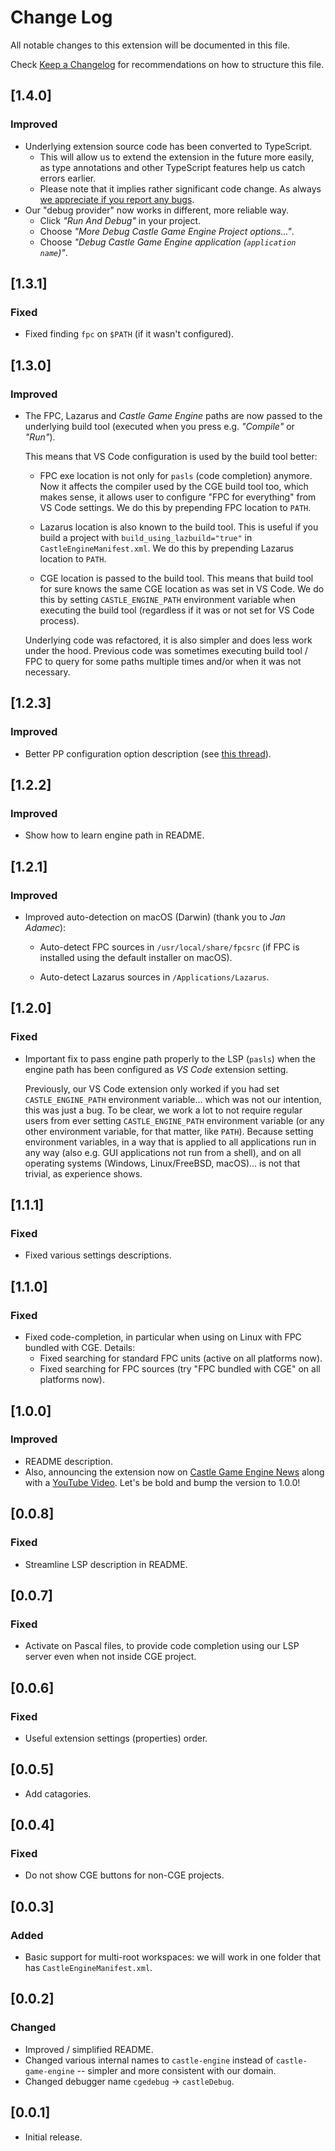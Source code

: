 # Change Log

All notable changes to this extension will be documented in this file.

Check [Keep a Changelog](http://keepachangelog.com/) for recommendations on how to structure this file.

<!-- ## [Unreleased] -->

## [1.4.0]

### Improved

- Underlying extension source code has been converted to TypeScript.
    - This will allow us to extend the extension in the future more easily, as type annotations and other TypeScript features help us catch errors earlier.
    - Please note that it implies rather significant code change. As always [we appreciate if you report any bugs](https://github.com/castle-engine/castle-engine-vscode).
- Our "debug provider" now works in different, more reliable way.
    - Click _"Run And Debug"_ in your project.
    - Choose _"More Debug Castle Game Engine Project options..."_.
    - Choose _"Debug Castle Game Engine application (`application name`)"_.

## [1.3.1]

### Fixed

- Fixed finding `fpc` on `$PATH` (if it wasn't configured).

## [1.3.0]

### Improved

- The FPC, Lazarus and _Castle Game Engine_ paths are now passed to the underlying build tool (executed when you press e.g. _"Compile"_ or _"Run"_).

    This means that VS Code configuration is used by the build tool better:

    - FPC exe location is not only for `pasls` (code completion) anymore. Now it affects the compiler used by the CGE build tool too, which makes sense, it allows user to configure "FPC for everything" from VS Code settings. We do this by prepending FPC location to `PATH`.

    - Lazarus location is also known to the build tool. This is useful if you build a project with `build_using_lazbuild="true"` in `CastleEngineManifest.xml`. We do this by prepending Lazarus location to `PATH`.

    - CGE location is passed to the build tool. This means that build tool for sure knows the same CGE location as was set in VS Code. We do this by setting `CASTLE_ENGINE_PATH` environment variable when executing the build tool (regardless if it was or not set for VS Code process).

    Underlying code was refactored, it is also simpler and does less work under the hood. Previous code was sometimes executing build tool / FPC to query for some paths multiple times and/or when it was not necessary.

## [1.2.3]

### Improved

- Better PP configuration option description (see [this thread](https://forum.castle-engine.io/t/i-cant-compile-with-visual-code/1342)).

## [1.2.2]

### Improved

- Show how to learn engine path in README.

## [1.2.1]

### Improved

- Improved auto-detection on macOS (Darwin) (thank you to _Jan Adamec_):

    - Auto-detect FPC sources in `/usr/local/share/fpcsrc` (if FPC is installed using the default installer on macOS).

    - Auto-detect Lazarus sources in `/Applications/Lazarus`.

## [1.2.0]

### Fixed

- Important fix to pass engine path properly to the LSP (`pasls`) when the engine path has been configured as _VS Code_ extension setting.

    Previously, our VS Code extension only worked if you had set `CASTLE_ENGINE_PATH` environment variable... which was not our intention, this was just a bug. To be clear, we work a lot to not require regular users from ever setting `CASTLE_ENGINE_PATH` environment variable (or any other environment variable, for that matter, like `PATH`). Because setting environment variables, in a way that is applied to all applications run in any way (also e.g. GUI applications not run from a shell), and on all operating systems (Windows, Linux/FreeBSD, macOS)... is not that trivial, as experience shows.

## [1.1.1]

### Fixed

- Fixed various settings descriptions.

## [1.1.0]

### Fixed

- Fixed code-completion, in particular when using on Linux with FPC bundled with CGE. Details:
  - Fixed searching for standard FPC units (active on all platforms now).
  - Fixed searching for FPC sources (try "FPC bundled with CGE" on all platforms now).

## [1.0.0]

### Improved

- README description.
- Also, announcing the extension now on [Castle Game Engine News](https://castle-engine.io/wp/) along with a [YouTube Video](https://www.youtube.com/watch?v=24I-DPaYvlo). Let's be bold and bump the version to 1.0.0!

## [0.0.8]

### Fixed

- Streamline LSP description in README.

## [0.0.7]

### Fixed

- Activate on Pascal files, to provide code completion using our LSP server even when not inside CGE project.

## [0.0.6]

### Fixed

- Useful extension settings (properties) order.

## [0.0.5]

- Add catagories.

## [0.0.4]

### Fixed

- Do not show CGE buttons for non-CGE projects.

## [0.0.3]

### Added

- Basic support for multi-root workspaces: we will work in one folder that has `CastleEngineManifest.xml`.

## [0.0.2]

### Changed

- Improved / simplified README.
- Changed various internal names to `castle-engine` instead of `castle-game-engine` -- simpler and more consistent with our domain.
- Changed debugger name `cgedebug` -> `castleDebug`.

## [0.0.1]

- Initial release.